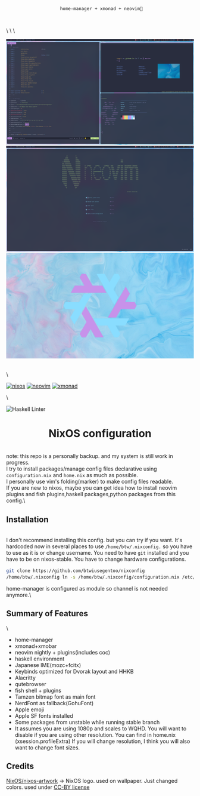 \
<code><p align="center">
home-manager + xmonad + neovim💛
</p></code>
\
\
\

![screenshot1](/screenshot1.png)
![screenshot2](/screenshot2.png)
![wallpaper](/wallpaper2.png)

\
\

[![nixos](https://img.shields.io/static/v1?style=for-the-badge&logo=nixos&label=%E2%A0%80&message=nixos&labelColor=azure&color=cornflowerblue)](https://nixos.org/)
[![neovim](https://img.shields.io/static/v1?style=for-the-badge&logo=neovim&label=%E2%A0%80&message=neovim&labelColor=blue&color=green)](https://neovim.io/)
[![xmonad](https://img.shields.io/static/v1?style=for-the-badge&logo=haskell&label=%E2%A0%80&message=xmonad&labelColor=blueviolet&color=black)](https://xmonad.org/)

\

![Haskell Linter](https://github.com/btwiusegentoo/nixconfig/workflows/Haskell%20Linter/badge.svg)

<h1 align="center">
NixOS configuration
</h1>

\
note: this repo is a personally backup. and my system is still work in
progress.\
I try to install packages/manage config files declarative using
`configuration.nix` and `home.nix` as much as possible.\
I personally use vim\'s folding(marker) to make config files readable.\
If you are new to nixos, maybe you can get idea how to install neovim
plugins and fish plugins,haskell packages,python packages from this
config.\

Installation
------------

\
I don\'t recommend installing this config. but you can try if you want.
It\'s hardcoded now in several places to use `/home/btw/.nixconfig.` so
you have to use as it is or change username. You need to have `git`
installed and you have to be on nixos-stable. You have to change
hardware configurations.
```bash
git clone https://github.com/btwiusegentoo/nixconfig
/home/btw/.nixconfig ln -s /home/btw/.nixconfig/configuration.nix /etc/nixos/configuration.nix
```
home-manager is configured as module so channel is not needed anymore.\

Summary of Features
-------------------

\

-   home-manager
-   xmonad+xmobar
-   neovim nightly + plugins(includes coc)
-   haskell environment
-   Japanese IME(mozc+fcitx)
-   Keybinds optimized for Dvorak layout and HHKB
-   Alacritty
-   qutebrowser
-   fish shell + plugins
-   Tamzen bitmap font as main font
-   NerdFont as fallback(GohuFont)
-   Apple emoji
-   Apple SF fonts installed
-   Some packages from unstable while running stable branch
-   It assumes you are using 1080p and scales to WQHD. You will want to
    disable if you are using other resolution. You can find in home.nix
    (xsession.profileExtra) If you will change resolution, I think you
    will also want to change font sizes.

Credits
-------

[NixOS/nixos-artwork](https://github.com/NixOS/nixos-artwork/tree/master/logo)
-\> NixOS logo. used on wallpaper. Just changed colors. used under
[CC-BY license](https://creativecommons.org/licenses/by/4.0/)
